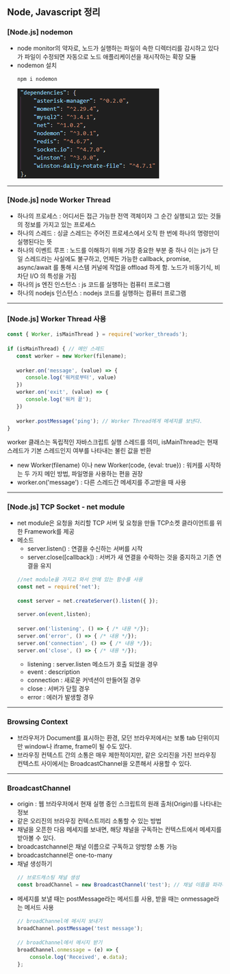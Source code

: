 ## Node, Javascript 정리
### [Node.js] nodemon
- node monitor의 약자로, 노드가 실행하는 파일이 속한 디렉터리를 감시하고 있다가 파일이 수정되면 자동으로 노드 애플리케이션을 재시작하는 확장 모듈
- nodemon 설치
    ```javascript
    npm i nodemon
    ```
    <img src = "./img/nodemon.png"/>
---

### [Node.js] node Worker Thread
- 하나의 프로세스 : 어디서든 접근 가능한 전역 객체이자 그 순간 실행되고 있는 것들의 정보를 가지고 있는 프로세스
- 하나의 스레드 : 싱글 스레드는 주어진 프로세스에서 오직 한 번에 하나의 명령만이 실행된다는 뜻
- 하나의 이벤트 루프 : 노드를 이해하기 위해 가장 중요한 부분 중 하나
이는 js가 단일 스레드라는 사실에도 불구하고, 언제든 가능한 callback, promise, async/await 를 통해 시스템 커널에 작업을 offload 하게 함. 노드가 비동기식, 비차단 I/O 의 특성을 가짐
- 하나의 js 엔진 인스턴스 :  js 코드를 실행하는 컴퓨터 프로그램
- 하나의 nodejs 인스턴스 : nodejs 코드를 실행하는 컴퓨터 프로그램
---

### [Node.js] Worker Thread 사용
```javascript
const { Worker, isMainThread } = require('worker_threads');

if (isMainThread) { // 메인 스레드
   const worker = new Worker(filename);

   worker.on('message', (value) => {
      console.log('워커로부터', value)
   })
   worker.on('exit', (value) => {
      console.log('워커 끝');
   })

   worker.postMessage('ping'); // Worker Thread에게 메세지를 보낸다.
}
```
worker 클래스는 독립적인 자바스크립트 실행 스레드를 의미, isMainThread는 현재 스레드가 기본 스레드인지 여부를 나타내는 불린 값을 반환
- new Worker(filename) 이나 new Worker(code, {eval: true}) : 워커를 시작하는 두 가지 메인 방법, 파일명을 사용하는 편을 권장
- worker.on('message') : 다른 스레드간 메세지를 주고받을 때 사용
---

### [Node.js] TCP Socket - net module
- net module은 요청을 처리할 TCP 서버 및 요청을 만들 TCP소켓 클라이언트를 위한 Framework를 제공
- 메소드
    - server.listen() : 연결을 수신하는 서버를 시작
    - server.close([callback]) : 서버가 새 연결을 수락하는 것을 중지하고 기존 연결을 유지
    ```javascript
    //net module을 가지고 와서 안에 있는 함수를 사용
    const net = require('net');

    const server = net.createServer().listen({ });
    ```
    ```javascript
    server.on(event,listen);

    server.on('listening', () => { /* 내용 */});
    server.on('error', () => { /* 내용 */});
    server.on('connection', () => { /* 내용 */});
    server.on('close', () => { /* 내용 */});
    ```
    - listening : server.listen 메소드가 호출 되었을 경우
    - event : description
    - connection : 새로운 커넥션이 만들어질 경우
    - close : 서버가 닫힐 경우
    - error : 에러가 발생할 경우
---

### Browsing Context
- 브라우저가 Document를 표시하는 환경, 모던 브라우저에서는 보통 tab 단위이지만 window나 iframe, frame이 될 수도 있다.
- 브라우징 컨텍스트 간의 소통은 매우 제한적이지만, 같은 오리진을 가진 브라우징 컨텍스트 사이에서는 BroadcastChannel을 오픈해서 사용할 수 있다.
---

### BroadcastChannel
- origin : 웹 브라우저에서 현재 실행 중인 스크립트의 원래 출처(Origin)를 나타내는 정보
- 같은 오리진의 브라우징 컨텍스트끼리 소통할 수 있는 방법
- 채널을 오픈한 다음 메세지를 보내면, 해당 채널을 구독하는 컨텍스트에서 메세지를 받아볼 수 있다.
- broadcastchannel은 채널 이름으로 구독하고 양방향 소통 가능
- broadcastchannel은 one-to-many
- 채널 생성하기
    ```javascript
    // 브로드캐스팅 채널 생성
    const broadChannel = new BroadcastChannel('test'); // 채널 이름을 파라미터로 받는다.
    ```
- 메세지를 보낼 때는 postMessage라는 메서드를 사용, 받을 때는 onmessage라는 메서드 사용
    ```javascript
    // broadChannel에 메시지 보내기
    broadChannel.postMessage('test message');

    // broadChannel에서 메시지 받기
    broadChannel.onmessage = (e) => {
        console.log('Received', e.data);
    };
    ```
